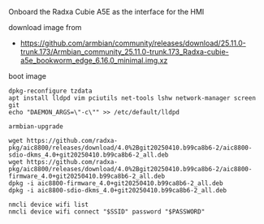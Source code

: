 

Onboard the Radxa Cubie A5E as the interface for the HMI

download image from
- https://github.com/armbian/community/releases/download/25.11.0-trunk.173/Armbian_community_25.11.0-trunk.173_Radxa-cubie-a5e_bookworm_edge_6.16.0_minimal.img.xz

boot image
```
dpkg-reconfigure tzdata
apt install lldpd vim pciutils net-tools lshw network-manager screen git
echo "DAEMON_ARGS=\"-c\"" >> /etc/default/lldpd

armbian-upgrade 

wget https://github.com/radxa-pkg/aic8800/releases/download/4.0%2Bgit20250410.b99ca8b6-2/aic8800-sdio-dkms_4.0+git20250410.b99ca8b6-2_all.deb
wget https://github.com/radxa-pkg/aic8800/releases/download/4.0%2Bgit20250410.b99ca8b6-2/aic8800-firmware_4.0+git20250410.b99ca8b6-2_all.deb
dpkg -i aic8800-firmware_4.0+git20250410.b99ca8b6-2_all.deb 
dpkg -i aic8800-sdio-dkms_4.0+git20250410.b99ca8b6-2_all.deb

nmcli device wifi list
nmcli device wifi connect "$SSID" password "$PASSWORD"
```
